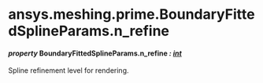 # ansys.meshing.prime.BoundaryFittedSplineParams.n_refine



#### *property* BoundaryFittedSplineParams.n_refine *: [int](https://docs.python.org/3.11/library/functions.html#int)*

Spline refinement level for rendering.

<!-- !! processed by numpydoc !! -->
